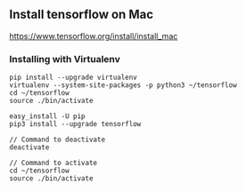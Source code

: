 ## Install tensorflow on Mac

https://www.tensorflow.org/install/install_mac

### Installing with Virtualenv

```
pip install --upgrade virtualenv
virtualenv --system-site-packages -p python3 ~/tensorflow
cd ~/tensorflow
source ./bin/activate 

easy_install -U pip
pip3 install --upgrade tensorflow  

// Command to deactivate
deactivate

// Command to activate
cd ~/tensorflow
source ./bin/activate
```
